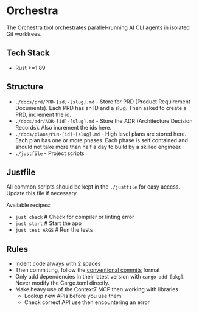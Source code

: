 # Orchestra

The Orchestra tool orchestrates parallel-running AI CLI agents in isolated Git worktrees.

## Tech Stack

- Rust >=1.89

## Structure

- `./docs/prd/PRD-[id]-[slug].md` - Store for PRD (Product Requirement Documents). Each PRD has an ID and a slug. Then asked to create a PRD, increment the id.
- `./docs/adr/ADR-[id]-[slug].md` - Store the ADR (Architecture Decision Records). Also increment the ids here.
- `./docs/plans/PLN-[id]-[slug].md` - High level plans are stored here. Each plan has one or more phases. Each phase is self contained and should not take more than half a day to build by a skilled engineer.
- `./justfile` - Project scripts

## Justfile

All common scripts should be kept in the `./justfile` for easy access. Update this file if necessary.

Available recipes:

- `just check` # Check for compiler or linting error
- `just start` # Start the app
- `just test ARGS` # Run the tests

## Rules

- Indent code always with 2 spaces
- Then committing, follow the [conventional commits](https://www.conventionalcommits.org) format
- Only add dependencies in their latest version with `cargo add [pkg]`. Never modify the Cargo.toml directly.
- Make heavy use of the Context7 MCP then working with libraries
  - Lookup new APIs before you use them
  - Check correct API use then encountering an error
